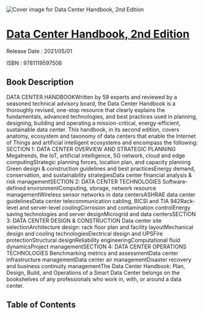 ![Cover image for Data Center Handbook, 2nd Edition](https://imgdetail.ebookreading.net/cover/cover/202109/EB9781119597506.jpg)

[Data Center Handbook, 2nd Edition](https://ebookreading.net/view/book/Data+Center+Handbook%2C+2nd+Edition-EB9781119597506_1.html "Data Center Handbook, 2nd Edition")
====================================================================================================================

Release Date : 2021/05/01

ISBN : 9781119597506

Book Description
-----------------

DATA CENTER HANDBOOKWritten by 59 experts and reviewed by a seasoned technical advisory board, the Data Center Handbook is a thoroughly revised, one-stop resource that clearly explains the fundamentals, advanced technologies, and best practices used in planning, designing, building and operating a mission-critical, energy-efficient, sustainable data center. This handbook, in its second edition, covers anatomy, ecosystem and taxonomy of data centers that enable the Internet of Things and artificial intelligent ecosystems and encompass the following:
SECTION 1: DATA CENTER OVERVIEW AND STRATEGIC PLANNING
Megatrends, the IoT, artificial intelligence, 5G network, cloud and edge computingStrategic planning forces, location plan, and capacity planning Green design &amp; construction guidelines and best practicesEnergy demand, conservation, and sustainability strategiesData center financial analysis &amp; risk managementSECTION 2: DATA CENTER TECHNOLOGIES
Software-defined environmentComputing, storage, network resource managementWireless sensor networks in data centersASHRAE data center guidelinesData center telecommunication cabling, BICSI and TIA 942Rack-level and server-level coolingCorrosion and contamination controlEnergy saving technologies and server designMicrogrid and data centersSECTION 3: DATA CENTER DESIGN &amp; CONSTRUCTION
Data center site selectionArchitecture design: rack floor plan and facility layoutMechanical design and cooling technologiesElectrical design and UPSFire protectionStructural designReliability engineeringComputational fluid dynamicsProject managementSECTION 4: DATA CENTER OPERATIONS TECHNOLOGIES
Benchmarking metrics and assessmentData center infrastructure managementData center air managementDisaster recovery and business continuity managementThe Data Center Handbook: Plan, Design, Build, and Operations of a Smart Data Center belongs on the bookshelves of any professionals who work in, with, or around a data center.


Table of Contents
-----------------

